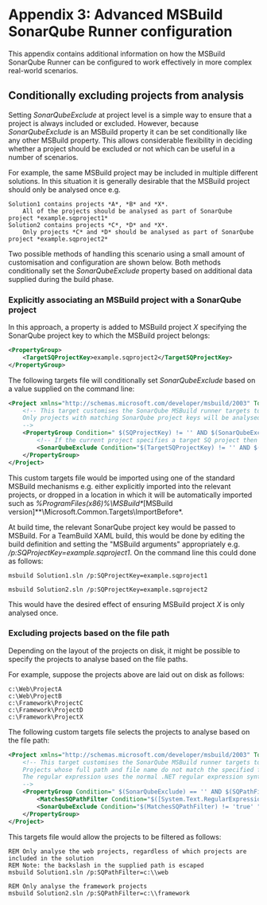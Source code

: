 # Appendix 3: Advanced MSBuild SonarQube Runner configuration

This appendix contains additional information on how the MSBuild SonarQube Runner can be configured to work effectively in more complex real-world scenarios.

## Conditionally excluding projects from analysis

Setting *SonarQubeExclude* at project level is a simple way to ensure that a project is always included or excluded.
However, because *SonarQubeExclude* is an MSBuild property it can be set conditionally like any other MSBuild property.
This allows considerable flexibility in deciding whether a project should be excluded or not which can be useful in a number of scenarios.

For example, the same MSBuild project may be included in multiple different solutions.
In this situation it is generally desirable that the MSBuild project should only be analysed once e.g.
```
Solution1 contains projects *A*, *B* and *X*.
	All of the projects should be analysed as part of SonarQube project *example.sqproject1*
Solution2 contains projects *C*, *D* and *X*.
	Only projects *C* and *D* should be analysed as part of SonarQube project *example.sqproject2*
```

Two possible methods of handling this scenario using a small amount of customisation and configuration are shown below.
Both methods conditionally set the *SonarQubeExclude* property based on additional data supplied during the build phase.

### Explicitly associating an MSBuild project with a SonarQube project

In this approach, a property is added to MSBuild project *X* specifying the SonarQube project key to which the MSBuild project belongs:

```xml
<PropertyGroup>
	<TargetSQProjectKey>example.sqproject2</TargetSQProjectKey>
</PropertyGroup>
```

The following targets file will conditionally set *SonarQubeExclude* based on a value supplied on the command line:

```xml
<Project xmlns="http://schemas.microsoft.com/developer/msbuild/2003" ToolsVersion="4.0">
	<!-- This target customises the SonarQube MSBuild runner targets to limit the project that are analysed.
	Only projects with matching SonarQube project keys will be analysed.
	-->
	<PropertyGroup Condition=" $(SQProjectKey) != '' AND $(SonarQubeExclude) == '' ">
		<!-- If the current project specifies a target SQ project then exclude unless the project keys match. -->
		<SonarQubeExclude Condition="$(TargetSQProjectKey) != '' AND $(SQProjectKey) != $(TargetSQProjectKey) " >true</SonarQubeExclude>
	</PropertyGroup>
</Project>
```

This custom targets file would be imported using one of the standard MSBuild mechanisms e.g. either explicitly imported into the relevant projects, 
or dropped in a location in which it will be automatically imported such as *%ProgramFiles(x86)%\MSBuild\**[MSBuild version]**\Microsoft.Common.Targets\ImportBefore\*.

At build time, the relevant SonarQube project key would be passed to MSBuild.
For a TeamBuild XAML build, this would be done by editing the build definition and setting the "MSBuild arguments" appropriately e.g. */p:SQProjectKey=example.sqproject1*.
On the command line this could done as follows:

```
msbuild Solution1.sln /p:SQProjectKey=example.sqproject1

msbuild Solution2.sln /p:SQProjectKey=example.sqproject2
```

This would have the desired effect of ensuring MSBuild project *X* is only analysed once.


### Excluding projects based on the file path
Depending on the layout of the projects on disk, it might be possible to specify the projects to analyse based on the file paths.

For example, suppose the projects above are laid out on disk as follows:

```
c:\Web\ProjectA
c:\Web\ProjectB
c:\Framework\ProjectC
c:\Framework\ProjectD
c:\Framework\ProjectX
```

The following custom targets file selects the projects to analyse based on the file path:

```xml
<Project xmlns="http://schemas.microsoft.com/developer/msbuild/2003" ToolsVersion="4.0">
	<!-- This target customises the SonarQube MSBuild runner targets to limit the projects that are analysed.
	Projects whose full path and file name do not match the specified filter will be marked as "excluded".
	The regular expression uses the normal .NET regular expression syntax.
	-->
	<PropertyGroup Condition=" $(SonarQubeExclude) == '' AND $(SQPathFilter) != '' ">
		<MatchesSQPathFilter Condition="$([System.Text.RegularExpressions.Regex]::IsMatch($(MSBuildProjectFullPath), $(SQPathFilter), System.Text.RegularExpressions.RegexOptions.IgnoreCase)) ">true</MatchesSQPathFilter>
		<SonarQubeExclude Condition="$(MatchesSQPathFilter) != 'true' " >true</SonarQubeExclude>
	</PropertyGroup>
</Project>
```

This targets file would allow the projects to be filtered as follows:

```
REM Only analyse the web projects, regardless of which projects are included in the solution
REM Note: the backslash in the supplied path is escaped
msbuild Solution1.sln /p:SQPathFilter=c:\\web

REM Only analyse the framework projects
msbuild Solution2.sln /p:SQPathFilter=c:\\framework
```
